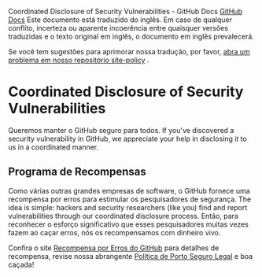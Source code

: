 Coordinated Disclosure of Security Vulnerabilities - GitHub Docs
[GitHub Docs](/pt)
Este documento está traduzido do inglês. Em caso de qualquer conflito, incerteza ou aparente incoerência entre quaisquer versões traduzidas e o texto original em inglês, o documento em inglês prevalecerá.

Se você tem sugestões para aprimorar nossa tradução, por favor,
[abra um problema em nosso repositório site-policy](https://github.com/github/site-policy/issues)
.

# Coordinated Disclosure of Security Vulnerabilities

Queremos manter o GitHub seguro para todos. If you've discovered a security vulnerability in GitHub, we appreciate your help in disclosing it to us in a coordinated manner.

## Programa de Recompensas

Como várias outras grandes empresas de software, o GitHub fornece uma recompensa por erros para estimular os pesquisadores de segurança. The idea is simple: hackers and security researchers (like you) find and report vulnerabilities through our coordinated disclosure process. Então, para reconhecer o esforço significativo que esses pesquisadores muitas vezes fazem ao caçar erros, nós os recompensamos com dinheiro vivo.

Confira o site
[Recompensa por Erros do GitHub](https://bounty.github.com)
para detalhes de recompensa, revise nossa abrangente
[Política de Porto Seguro Legal](/pt/articles/github-bug-bounty-program-legal-safe-harbor)
e boa caçada!

